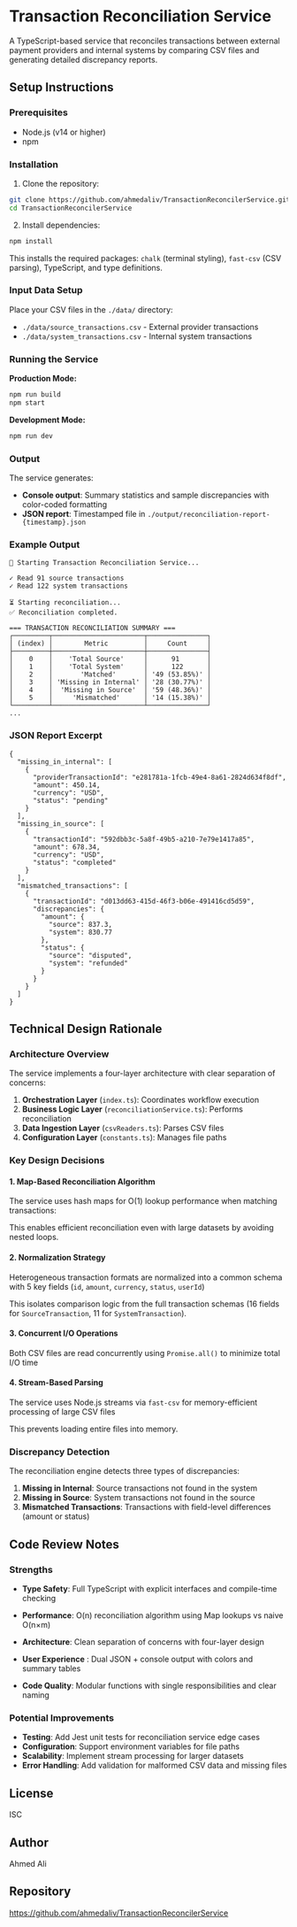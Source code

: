 # Transaction Reconciliation Service

A TypeScript-based service that reconciles transactions between external payment providers and internal systems by comparing CSV files and generating detailed discrepancy reports.

## Setup Instructions

### Prerequisites

- Node.js (v14 or higher)
- npm

### Installation

1. Clone the repository:
```bash
git clone https://github.com/ahmedaliv/TransactionReconcilerService.git
cd TransactionReconcilerService
```

2. Install dependencies:
```bash
npm install
```

This installs the required packages: `chalk` (terminal styling), `fast-csv` (CSV parsing), TypeScript, and type definitions.  

### Input Data Setup

Place your CSV files in the `./data/` directory:
- `./data/source_transactions.csv` - External provider transactions
- `./data/system_transactions.csv` - Internal system transactions 

### Running the Service

**Production Mode:**
```bash
npm run build
npm start
```

**Development Mode:**
```bash
npm run dev
```  

### Output

The service generates:
- **Console output**: Summary statistics and sample discrepancies with color-coded formatting
- **JSON report**: Timestamped file in `./output/reconciliation-report-{timestamp}.json` 

### Example Output
```
🚀 Starting Transaction Reconciliation Service...

✓ Read 91 source transactions
✓ Read 122 system transactions

⏳ Starting reconciliation...
✅ Reconciliation completed.

=== TRANSACTION RECONCILIATION SUMMARY ===
┌─────────┬───────────────────────┬───────────────┐
│ (index) │        Metric         │     Count     │
├─────────┼───────────────────────┼───────────────┤
│    0    │    'Total Source'     │      91       │
│    1    │    'Total System'     │      122      │
│    2    │       'Matched'       │ '49 (53.85%)' │
│    3    │ 'Missing in Internal' │ '28 (30.77%)' │
│    4    │  'Missing in Source'  │ '59 (48.36%)' │
│    5    │     'Mismatched'      │ '14 (15.38%)' │
└─────────┴───────────────────────┴───────────────┘
...

```
### JSON Report Excerpt
```
{
  "missing_in_internal": [
    {
      "providerTransactionId": "e281781a-1fcb-49e4-8a61-2824d634f8df",
      "amount": 450.14,
      "currency": "USD",
      "status": "pending"
    }
  ],
  "missing_in_source": [
    {
      "transactionId": "592dbb3c-5a8f-49b5-a210-7e79e1417a85", 
      "amount": 678.34,
      "currency": "USD",
      "status": "completed"
    }
  ],
  "mismatched_transactions": [
    {
      "transactionId": "d013dd63-415d-46f3-b06e-491416cd5d59",
      "discrepancies": {
        "amount": {
          "source": 837.3,
          "system": 830.77
        },
        "status": {
          "source": "disputed", 
          "system": "refunded"
        }
      }
    }
  ]
}
```
## Technical Design Rationale

### Architecture Overview

The service implements a four-layer architecture with clear separation of concerns:

1. **Orchestration Layer** (`index.ts`): Coordinates workflow execution
2. **Business Logic Layer** (`reconciliationService.ts`): Performs reconciliation
3. **Data Ingestion Layer** (`csvReaders.ts`): Parses CSV files
4. **Configuration Layer** (`constants.ts`): Manages file paths


### Key Design Decisions

#### 1. Map-Based Reconciliation Algorithm

The service uses hash maps for O(1) lookup performance when matching transactions: 

This enables efficient reconciliation even with large datasets by avoiding nested loops.

#### 2. Normalization Strategy

Heterogeneous transaction formats are normalized into a common schema with 5 key fields (`id`, `amount`, `currency`, `status`, `userId`) 


This isolates comparison logic from the full transaction schemas (16 fields for `SourceTransaction`, 11 for `SystemTransaction`).

#### 3. Concurrent I/O Operations

Both CSV files are read concurrently using `Promise.all()` to minimize total I/O time

#### 4. Stream-Based Parsing

The service uses Node.js streams via `fast-csv` for memory-efficient processing of large CSV files

This prevents loading entire files into memory.

### Discrepancy Detection

The reconciliation engine detects three types of discrepancies:

1. **Missing in Internal**: Source transactions not found in the system 
2. **Missing in Source**: System transactions not found in the source 
3. **Mismatched Transactions**: Transactions with field-level differences (amount or status) 

## Code Review Notes

### Strengths

- **Type Safety**: Full TypeScript with explicit interfaces and compile-time checking

- **Performance**: O(n) reconciliation algorithm using Map lookups vs naive O(n×m)

- **Architecture**: Clean separation of concerns with four-layer design

- **User Experience** : Dual JSON + console output with colors and summary tables

- **Code Quality**: Modular functions with single responsibilities and clear naming



### Potential Improvements
- **Testing**: Add Jest unit tests for reconciliation service edge cases
- **Configuration**: Support environment variables for file paths  
- **Scalability**: Implement stream processing for larger datasets
- **Error Handling**: Add validation for malformed CSV data and missing files

## License

ISC

## Author

Ahmed Ali

## Repository

https://github.com/ahmedaliv/TransactionReconcilerService